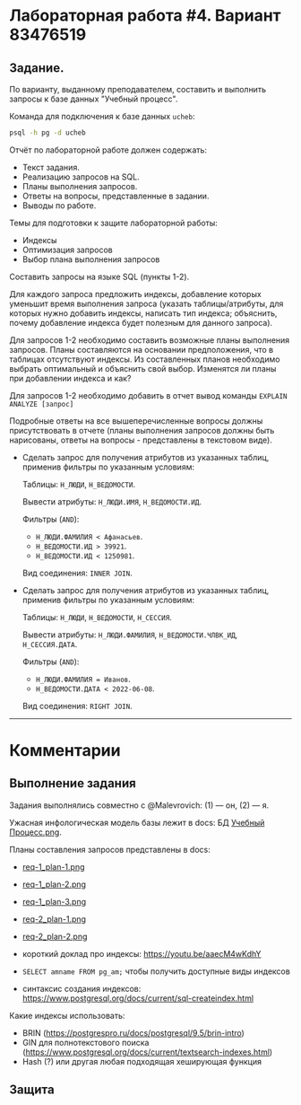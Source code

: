 # Лабораторная работа #4. Вариант 83476519

## Задание.

По варианту, выданному преподавателем, составить и выполнить запросы к базе
данных "Учебный процесс".

Команда для подключения к базе данных `ucheb`:

```bash
psql -h pg -d ucheb 
```

Отчёт по лабораторной работе должен содержать:

- Текст задания.
- Реализацию запросов на SQL.
- Планы выполнения запросов.
- Ответы на вопросы, представленные в задании.
- Выводы по работе.

Темы для подготовки к защите лабораторной работы:

- Индексы
- Оптимизация запросов
- Выбор плана выполнения запросов

Составить запросы на языке SQL (пункты 1-2).

Для каждого запроса предложить индексы, добавление которых уменьшит время
выполнения запроса (указать таблицы/атрибуты, для которых нужно добавить
индексы, написать тип индекса; объяснить, почему добавление индекса будет
полезным для данного запроса).

Для запросов 1-2 необходимо составить возможные планы выполнения запросов.
Планы составляются на основании предположения, что в таблицах отсутствуют
индексы. Из составленных планов необходимо выбрать оптимальный и объяснить свой
выбор. Изменятся ли планы при добавлении индекса и как?

Для запросов 1-2 необходимо добавить в отчет вывод команды 
`EXPLAIN ANALYZE [запрос]`

Подробные ответы на все вышеперечисленные вопросы должны присутствовать в
отчете (планы выполнения запросов должны быть нарисованы, ответы на вопросы -
представлены в текстовом виде).

- Сделать запрос для получения атрибутов из указанных таблиц, применив фильтры
  по указанным условиям: 

  Таблицы: `Н_ЛЮДИ`, `Н_ВЕДОМОСТИ`. 

  Вывести атрибуты: `Н_ЛЮДИ.ИМЯ`, `Н_ВЕДОМОСТИ.ИД`. 

  Фильтры (`AND`):
    - `Н_ЛЮДИ.ФАМИЛИЯ < Афанасьев`.
    - `Н_ВЕДОМОСТИ.ИД > 39921`.
    - `Н_ВЕДОМОСТИ.ИД < 1250981`. 

  Вид соединения: `INNER JOIN`.

- Сделать запрос для получения атрибутов из указанных таблиц, применив фильтры
  по указанным условиям: 

  Таблицы: `Н_ЛЮДИ`, `Н_ВЕДОМОСТИ`, `Н_СЕССИЯ`. 

  Вывести атрибуты: `Н_ЛЮДИ.ФАМИЛИЯ`, `Н_ВЕДОМОСТИ.ЧЛВК_ИД`, `Н_СЕССИЯ.ДАТА`. 

  Фильтры (`AND`):
    - `Н_ЛЮДИ.ФАМИЛИЯ = Иванов`.
    - `Н_ВЕДОМОСТИ.ДАТА < 2022-06-08`. 

  Вид соединения: `RIGHT JOIN`.

- - -

# Комментарии

## Выполнение задания

Задания выполнялись совместно с @Malevrovich: (1) — он, (2) — я.

Ужасная инфологическая модель базы лежит в docs: БД [Учебный Процесс.png](../docs/DB-study-process.png).

Планы составления запросов представлены в docs:

- [req-1_plan-1.png](../docs/req-1_plan-1.png)
- [req-1_plan-2.png](../docs/req-1_plan-2.png)
- [req-1_plan-3.png](../docs/req-1_plan-3.png)
- [req-2_plan-1.png](../docs/req-2_plan-1.png)
- [req-2_plan-2.png](../docs/req-2_plan-2.png)

- короткий доклад про индексы: https://youtu.be/aaecM4wKdhY
- `SELECT amname FROM pg_am;` чтобы получить доступные виды индексов
- синтаксис создания индексов: https://www.postgresql.org/docs/current/sql-createindex.html

Какие индексы использовать:

- BRIN (https://postgrespro.ru/docs/postgresql/9.5/brin-intro)
- GIN для полнотекстового поиска (https://www.postgresql.org/docs/current/textsearch-indexes.html)
- Hash (?) или другая любая подходящая хеширующая функция

## Защита

